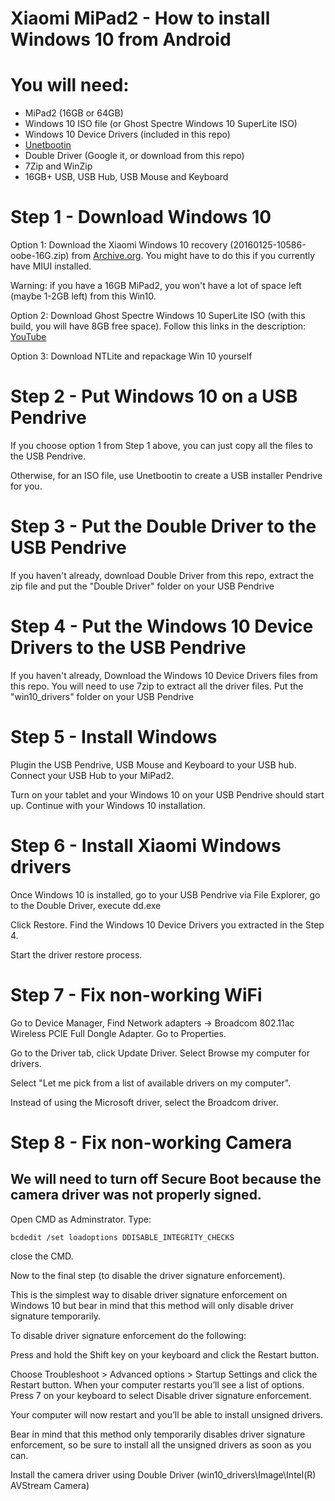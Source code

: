 # Xiaomi MiPad2 - How to install Windows 10 from Android

# You will need:
* MiPad2 (16GB or 64GB)
* Windows 10 ISO file (or Ghost Spectre Windows 10 SuperLite ISO)
* Windows 10 Device Drivers (included in this repo)
* [Unetbootin](https://unetbootin.github.io)
* Double Driver (Google it, or download from this repo)
* 7Zip and WinZip
* 16GB+ USB, USB Hub, USB Mouse and Keyboard

# Step 1 - Download Windows 10
Option 1: Download the Xiaomi Windows 10 recovery (20160125-10586-oobe-16G.zip) from [Archive.org](https://archive.org/download/fr.twb.s_xiaomi_mipad2_factory). You might have to do this if you currently have MIUI installed.

Warning: if you have a 16GB MiPad2, you won't have a lot of space left (maybe 1-2GB left) from this Win10.

Option 2: Download Ghost Spectre Windows 10 SuperLite ISO (with this build, you will have 8GB free space).  Follow this links in the description:
[YouTube](https://youtu.be/B-P1u2LmShc)

Option 3: Download NTLite and repackage Win 10 yourself

# Step 2 - Put Windows 10 on a USB Pendrive
If you choose option 1 from Step 1 above, you can just copy all the files to the USB Pendrive.

Otherwise, for an ISO file, use Unetbootin to create a USB installer Pendrive for you.

# Step 3 - Put the Double Driver to the USB Pendrive
If you haven't already, download Double Driver from this repo, extract the zip file and put the "Double Driver" folder on your USB Pendrive

# Step 4 - Put the Windows 10 Device Drivers to the USB Pendrive
If  you haven't already, Download the Windows 10 Device Drivers files from this repo.  You will need to use 7zip to extract all the driver files. Put the "win10_drivers" folder on your USB Pendrive

# Step 5 - Install Windows
Plugin the USB Pendrive, USB Mouse and Keyboard to your USB hub. Connect your USB Hub to your MiPad2.

Turn on your tablet and your Windows 10 on your USB Pendrive should start up.  Continue with your Windows 10 installation.

# Step 6 - Install Xiaomi Windows drivers
Once Windows 10 is installed, go to your USB Pendrive via File Explorer, go to the Double Driver, execute dd.exe

Click Restore. Find the Windows 10 Device Drivers you extracted in the Step 4.

Start the driver restore process.

# Step 7 - Fix non-working WiFi
Go to Device Manager, Find Network adapters -> Broadcom 802.11ac Wireless PCIE Full Dongle Adapter.  Go to Properties.

Go to the Driver tab, click Update Driver. Select Browse my computer for drivers.

Select "Let me pick from a list of available drivers on my computer".

Instead of using the Microsoft driver, select the Broadcom driver.

# Step 8 - Fix non-working Camera

## We will need to turn off Secure Boot because the camera driver was not properly signed.
Open CMD as Adminstrator.
Type:
```
bcdedit /set loadoptions DDISABLE_INTEGRITY_CHECKS
```

close the CMD.

Now to the final step (to disable the driver signature enforcement).

This is the simplest way to disable driver signature enforcement on Windows 10 but bear in mind that this method will only disable driver signature temporarily.

To disable driver signature enforcement do the following:

Press and hold the Shift key on your keyboard and click the Restart button.

Choose Troubleshoot > Advanced options > Startup Settings and click the Restart button.
When your computer restarts you’ll see a list of options. Press 7 on your keyboard to select Disable driver signature enforcement.

Your computer will now restart and you’ll be able to install unsigned drivers.

Bear in mind that this method only temporarily disables driver signature enforcement, so be sure to install all the unsigned drivers as soon as you can.

Install the camera driver using Double Driver (win10_drivers\Image\Intel(R) AVStream Camera)



